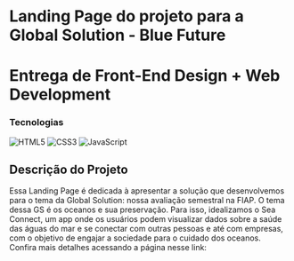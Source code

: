 # Landing Page do projeto para a Global Solution - Blue Future
# Entrega de Front-End Design + Web Development
### Tecnologias
![HTML5](https://img.shields.io/badge/HTML5-E34F26?style=for-the-badge&logo=html5&logoColor=white)
![CSS3](https://img.shields.io/badge/CSS3-1572B6?style=for-the-badge&logo=css3&logoColor=white)
![JavaScript](https://img.shields.io/badge/JavaScript-323330?style=for-the-badge&logo=javascript&logoColor=F7DF1E)

## Descrição do Projeto
Essa Landing Page é dedicada à apresentar a solução que desenvolvemos para o tema da Global Solution: nossa avaliação semestral na FIAP. O tema dessa GS é os oceanos e sua preservação. Para isso, idealizamos o Sea Connect, um app onde os usuários podem visualizar dados sobre a saúde das águas do mar e se conectar com outras pessoas e até com empresas, com o objetivo de engajar a sociedade para o cuidado dos oceanos. Confira mais detalhes acessando a página nesse link: 
